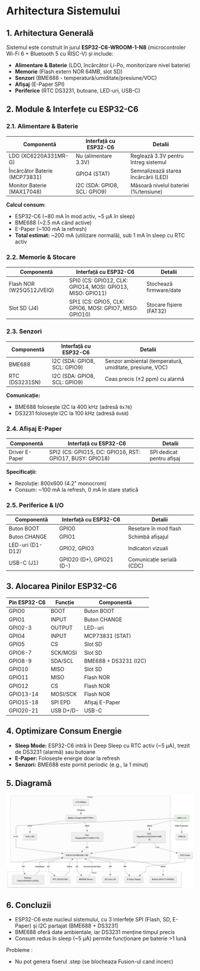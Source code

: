 # Arhitectura Sistemului

## 1. Arhitectura Generală
Sistemul este construit în jurul **ESP32-C6-WROOM-1-N8** (microcontroler Wi-Fi 6 + Bluetooth 5 cu RISC-V) și include:

- **Alimentare & Baterie** (LDO, încărcător Li-Po, monitorizare nivel baterie)
- **Memorie** (Flash extern NOR 64MB, slot SD)
- **Senzori** (BME688 - temperatură/umiditate/presiune/VOC)
- **Afișaj** (E-Paper SPI)
- **Periferice** (RTC DS3231, butoane, LED-uri, USB-C)

## 2. Module & Interfețe cu ESP32-C6

### 2.1. Alimentare & Baterie
| Componentă                     | Interfață cu ESP32-C6       | Detalii                                  |
|--------------------------------|-----------------------------|------------------------------------------|
| LDO (XC6220A331MR-G)           | Nu (alimentare 3.3V)        | Reglează 3.3V pentru întreg sistemul     |
| Încărcător Baterie (MCP73831)  | GPIO4 (STAT)                | Semnalizează starea încărcării (LED)     |
| Monitor Baterie (MAX17048)     | I2C (SDA: GPIO8, SCL: GPIO9)| Măsoară nivelul bateriei (%/tensiune)    |

**Calcul consum:**
- ESP32-C6 (~80 mA în mod activ, ~5 µA în sleep)
- BME688 (~2.5 mA când active)
- E-Paper (~100 mA la refresh)
- **Total estimat:** ~200 mA (utilizare normală), sub 1 mA în sleep cu RTC activ

### 2.2. Memorie & Stocare
| Componentă            | Interfață cu ESP32-C6                          | Detalii                          |
|-----------------------|-----------------------------------------------|----------------------------------|
| Flash NOR (W25Q512JVEIQ) | SPI0 (CS: GPIO12, CLK: GPIO14, MOSI: GPIO13, MISO: GPIO11) | Stochează firmware/date |
| Slot SD (J4)          | SPI1 (CS: GPIO5, CLK: GPIO6, MOSI: GPIO7, MISO: GPIO10) | Stocare fișiere (FAT32) |

### 2.3. Senzori
| Componentă   | Interfață cu ESP32-C6       | Detalii                                  |
|--------------|-----------------------------|------------------------------------------|
| BME688       | I2C (SDA: GPIO8, SCL: GPIO9)| Senzor ambiental (temperatură, umiditate, presiune, VOC) |
| RTC (DS3231SN) | I2C (SDA: GPIO8, SCL: GPIO9)| Ceas precis (±2 ppm) cu alarmă           |

**Comunicație:**
- BME688 folosește I2C la 400 kHz (adresă `0x76`)
- DS3231 folosește I2C la 100 kHz (adresă `0x68`)

### 2.4. Afișaj E-Paper
| Componentă      | Interfață cu ESP32-C6                          | Detalii                          |
|-----------------|-----------------------------------------------|----------------------------------|
| Driver E-Paper  | SPI2 (CS: GPIO15, DC: GPIO16, RST: GPIO17, BUSY: GPIO18) | SPI dedicat pentru afișaj |

**Specificații:**
- Rezoluție: 800x600 (4.2" monocrom)
- Consum: ~100 mA la refresh, 0 mA în stare statică

### 2.5. Periferice & I/O
| Componentă   | Interfață cu ESP32-C6       | Detalii                                  |
|--------------|-----------------------------|------------------------------------------|
| Buton BOOT   | GPIO0                       | Resetare în mod flash                   |
| Buton CHANGE | GPIO1                       | Schimbă afișajul                        |
| LED-uri (D1-D12) | GPIO2, GPIO3            | Indicatori vizuali                      |
| USB-C (J1)   | GPIO20 (D+), GPIO21 (D-)    | Comunicație serială (CDC)               |

## 3. Alocarea Pinilor ESP32-C6
| Pin ESP32-C6 | Funcție       | Componentă            |
|--------------|---------------|-----------------------|
| GPIO0        | BOOT          | Buton BOOT            |
| GPIO1        | INPUT         | Buton CHANGE          |
| GPIO2-3      | OUTPUT        | LED-uri               |
| GPIO4        | INPUT         | MCP73831 (STAT)       |
| GPIO5        | CS            | Slot SD               |
| GPIO6-7      | SCK/MOSI      | Slot SD               |
| GPIO8-9      | SDA/SCL       | BME688 + DS3231 (I2C) |
| GPIO10       | MISO          | Slot SD               |
| GPIO11       | MISO          | Flash NOR             |
| GPIO12       | CS            | Flash NOR             |
| GPIO13-14    | MOSI/SCK      | Flash NOR             |
| GPIO15-18    | SPI EPD       | Afișaj E-Paper        |
| GPIO20-21    | USB D+/D-     | USB-C                 |

## 4. Optimizare Consum Energie
- **Sleep Mode:** ESP32-C6 intră în Deep Sleep cu RTC activ (~5 µA), trezit de DS3231 (alarmă) sau butoane
- **E-Paper:** Folosește energie doar la refresh
- **Senzori:** BME688 este pornit periodic (e.g., la 1 minut)

## 5. Diagramă
![Architecture Diagram](https://raw.githubusercontent.com/mihai1400/Proiect_TSC/main/diagrama.png)

## 6. Concluzii
- ESP32-C6 este nucleul sistemului, cu 3 interfețe SPI (Flash, SD, E-Paper) și I2C partajat (BME688 + DS3231)
- BME688 oferă date ambientale, iar DS3231 menține timpul precis
- Consum redus în sleep (~5 µA) permite funcționare pe baterie >1 lună

Probleme : 
 - Nu pot genera fiserul .step (se blocheaza Fusion-ul cand incerc)
